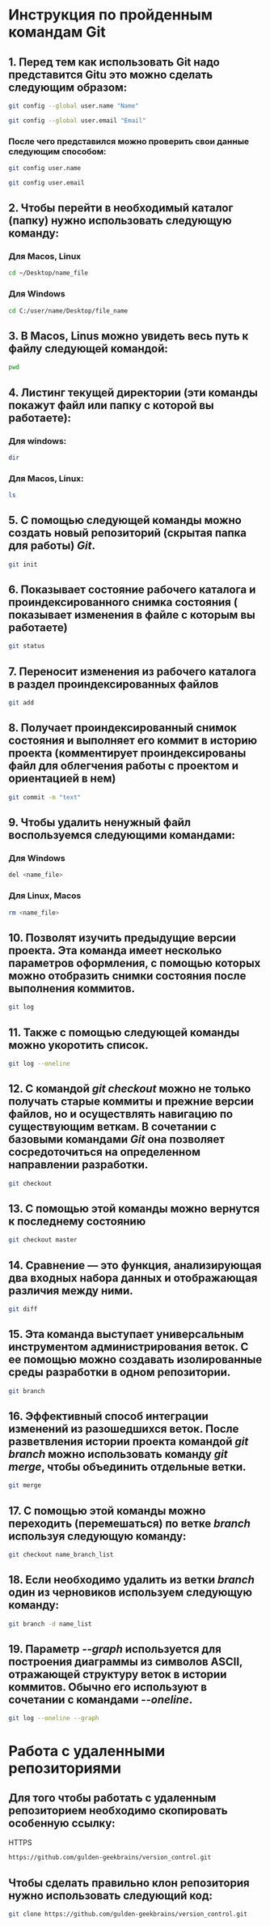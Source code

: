 # Инструкция по пройденным командам Git
## 1. Перед тем как использовать Git надо представится Gitu это можно сделать следующим образом:
```sh
git config --global user.name "Name"
```
```sh
git config --global user.email "Email"
```
### После чего представился можно проверить свои данные следующим способом:
```sh
git config user.name
```
```sh
git config user.email
```
## 2. Чтобы перейти в необходимый каталог (папку) нужно использовать следующую команду:
### Для Macos, Linux
```sh
cd ~/Desktop/name_file
```
### Для Windows
```sh
cd C:/user/name/Desktop/file_name
```
## 3. В Macos, Linus можно увидеть весь путь к файлу следующей командой:
```sh
pwd
```
## 4. Листинг текущей директории (эти команды покажут файл или папку с которой вы работаете):
### Для windows:
```sh
dir
```
### Для Macos, Linux:
```sh
ls
```
## 5. С помощью следующей команды можно создать новый репозиторий (скрытая папка для работы) ***Git***.
```sh
git init
```
## 6. Показывает состояние рабочего каталога и проиндексированного снимка состояния ( показывает изменения в файле с которым вы работаете)
```sh
git status
```
## 7. Переносит изменения из рабочего каталога в раздел проиндексированных файлов
```sh
git add
```
## 8. Получает проиндексированный снимок состояния и выполняет его коммит в историю проекта (комментирует проиндексированы файл для облегчения работы с проектом и ориентацией в нем)
```sh
git commit -m "text"
```
## 9. Чтобы удалить ненужный файл воспользуемся следующими командами:
### Для Windows
```sh
del <name_file>
```
### Для Linux, Macos
```sh
rm <name_file>
```
## 10. Позволят изучить предыдущие версии проекта.  Эта команда имеет несколько параметров оформления, с помощью которых можно отобразить снимки состояния после выполнения коммитов.
```sh
git log
```
## 11. Также с помощью следующей команды можно укоротить список.
```sh
git log --oneline
``` 
## 12. С командой *git checkout* можно не только получать старые коммиты и прежние версии файлов, но и осуществлять навигацию по существующим веткам. В сочетании с базовыми командами *Git* она позволяет сосредоточиться на определенном направлении разработки.
```sh 
git checkout 
```
## 13. С помощью этой команды можно вернутся к последнему состоянию
```sh
git checkout master
```  
## 14. Сравнение — это функция, анализирующая два входных набора данных и отображающая различия между ними.
```sh
git diff
```
## 15. Эта команда выступает универсальным инструментом администрирования веток. С ее помощью можно создавать изолированные среды разработки в одном репозитории.
```sh
git branch
```
## 16. Эффективный способ интеграции изменений из разошедшихся веток. После разветвления истории проекта командой ***git branch*** можно использовать команду ***git merge***, чтобы объединить отдельные ветки.
```sh
git merge
```

## 17. С помощью этой команды можно переходить (перемешаться) по ветке _**branch**_ используя следующую команду:
```sh
git checkout name_branch_list
```
## 18. Если необходимо удалить из ветки *__branch__* один из черновиков используем следующую команду:
```sh
git branch -d name_list
```

## 19. Параметр ***--graph*** используется для построения диаграммы из символов ASCII, отражающей структуру веток в истории коммитов. Обычно его используют в сочетании с командами ***--oneline***.
```sh
git log --oneline --graph
```
# Работа с удаленными репозиториями
## Для того чтобы работать с удаленным репозиторием необходимо скопировать особенную ссылку:
HTTPS
```sh
https://github.com/gulden-geekbrains/version_control.git
```
## Чтобы сделать правильно клон репозитория нужно использовать следующий код:
```sh
git clone https://github.com/gulden-geekbrains/version_control.git
```        
